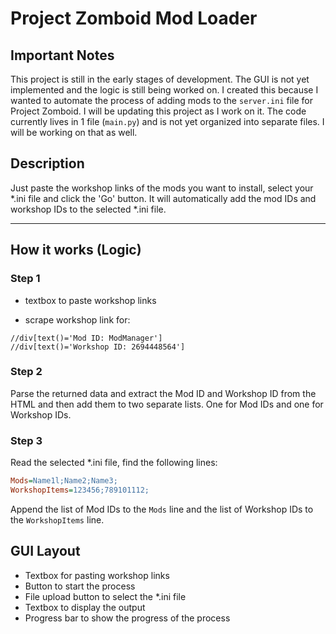 # Project Zomboid Mod Loader

## Important Notes

This project is still in the early stages of development. The GUI is not yet implemented and the logic is still being worked on. I created this because I wanted to automate the process of adding mods to the `server.ini` file for Project Zomboid. I will be updating this project as I work on it. The code currently lives in 1 file (`main.py`) and is not yet organized into separate files. I will be working on that as well.

## Description

Just paste the workshop links of the mods you want to install, select your *.ini file and click the 'Go' button. It will automatically add the mod IDs and workshop IDs to the selected *.ini file.

---

## How it works (Logic)

### Step 1

- textbox to paste workshop links

- scrape workshop link for:  

```xpath
//div[text()='Mod ID: ModManager']
//div[text()='Workshop ID: 2694448564']
```

### Step 2

Parse the returned data and extract the Mod ID and Workshop ID from the HTML and then add them to two separate lists. One for Mod IDs and one for Workshop IDs.

### Step 3

Read the selected *.ini file, find the following lines:

```ini
Mods=Name1l;Name2;Name3;
WorkshopItems=123456;789101112;
```

Append the list of Mod IDs to the `Mods` line and the list of Workshop IDs to the `WorkshopItems` line.

## GUI Layout

- Textbox for pasting workshop links
- Button to start the process
- File upload button to select the *.ini file
- Textbox to display the output
- Progress bar to show the progress of the process
